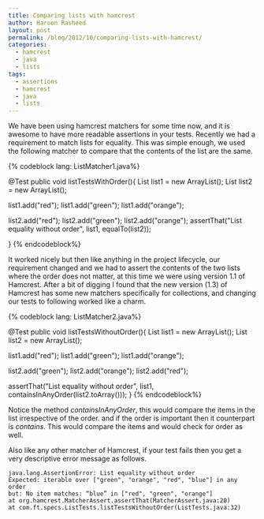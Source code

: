 ```yaml
---
title: Comparing lists with hamcrest
author: Haroon Rasheed
layout: post
permalink: /blog/2012/10/comparing-lists-with-hamcrest/
categories:
  - hamcrest
  - java
  - lists
tags:
  - assertions
  - hamcrest
  - java
  - lists
---
```

We have been using hamcrest matchers for some time now, and it is awesome to have more readable assertions in your tests. Recently we had a requirement to match lists for equality. This was simple enough, we used the following matcher to compare that the contents of the list are the same.

{% codeblock lang: ListMatcher1.java%}

@Test
public void listTestsWithOrder(){
  List<String> list1 = new ArrayList<String>();
  List<String> list2 = new ArrayList<String>();
  
  list1.add("red");
  list1.add("green");
  list1.add("orange");
  
  list2.add("red");
  list2.add("green");
  list2.add("orange");
  assertThat("List equality without order", list1, equalTo(list2));
 
}
{% endcodeblock%}

It worked nicely but then like anything in the project lifecycle, our requirement changed and we had to assert the contents of the two lists where the order does not matter, at this time we were using version 1.1 of Hamcrest. After a bit of digging I found that the new version (1.3) of Hamcrest has some new matchers specifically for collections, and changing our tests to following worked like a charm.

{% codeblock lang: ListMatcher2.java%}

@Test
public void listTestsWithoutOrder(){
  List<String> list1 = new ArrayList<String>();
  List<String> list2 = new ArrayList<String>();
  
  list1.add("red");
  list1.add("green");
  list1.add("orange");
  
  list2.add("green");
  list2.add("orange");
  list2.add("red");
  
  assertThat("List equality without order", list1, containsInAnyOrder(list2.toArray()));
}
{% endcodeblock%}

Notice the method *containsInAnyOrder*, this would compare the items in the list irrespective of the order. and if the order is important then it counterpart is *contains*. This would compare the items and would check for order as well.

Also like any other matcher of Hamcrest, if your test fails then you get a very descriptive error message as follows.


	java.lang.AssertionError: List equality without order
	Expected: iterable over ["green", "orange", "red", "blue"] in any order
	but: No item matches: “blue” in ["red", "green", "orange"]
	at org.hamcrest.MatcherAssert.assertThat(MatcherAssert.java:20)
	at com.ft.specs.ListTests.listTestsWithoutOrder(ListTests.java:32)